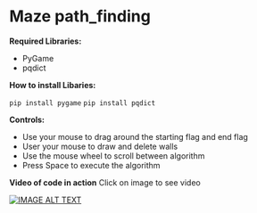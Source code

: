 # Maze path_finding

**Required Libraries:**
- PyGame
- pqdict

**How to install Libaries:**

`pip install pygame`
`pip install pqdict`

**Controls:**
- Use your mouse to drag around the starting flag and end flag 
- User your mouse to draw and delete walls
- Use the mouse wheel to scroll between algorithm
- Press Space to execute the algorithm


**Video of code in action**
Click on image to see video

[![IMAGE ALT TEXT](https://i9.ytimg.com/vi_webp/CaY7IAk_foA/mqdefault.webp?v=640c5bf1&sqp=CKy3saAG&rs=AOn4CLB-SybVQCFZjLFdqSQNBXFDeTbthg)](https://youtu.be/CaY7IAk_foA)
